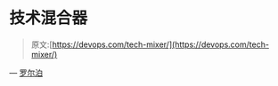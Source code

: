 # 技术混合器

> 原文:[https://devops.com/tech-mixer/](https://devops.com/tech-mixer/)

— [罗尔泊](https://devops.com/author/breselman/)